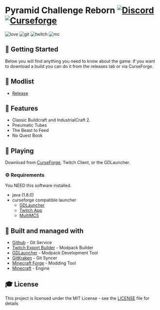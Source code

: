 # Pyramid Challenge Reborn [![Discord][discordImg]][discordLink] [![Curseforge][curseImg]][curseLink]

![love](https://forthebadge.com/images/badges/built-with-love.svg) ![git](https://forthebadge.com/images/badges/uses-git.svg) ![twitch](https://image.ibb.co/k860ep/madewithtwitch.png) ![mc](https://image.ibb.co/g2jWkU/mc.png)



## 🚀 Getting Started
Below you will find anything you need to know about the game. If you want to download a build you can do it from the releases tab or via CurseForge.
## 📇 Modlist

- [Release](https://minecraft.curseforge.com/projects/outlawed/relations/dependencies)

## 🎨 Features

  - Classic Buildcraft and IndustrialCraft 2.
  - Pneumatic Tubes
  - The Beast to Feed
  - No Quest Book
  
## 💾 Playing

Download from [CurseForge](https://minecraft.curseforge.com/projects/outlawed/relations/dependencies), Twitch Client, or the GDLauncher.

### ⚙️ Requirements
You NEED this software installed.
  - java (1.8.0)
  - curseforge compatible launcher
      - [GDLauncher](https://github.com/gorilla-devs/GDLauncher/releases)
      - [Twitch App](https://app.twitch.tv/)
      - [MultiMC5](https://multimc.org)

## 🚀 Built and managed with 

* [Github](http://www.github.com/) - Git Service
* [Twitch Export Builder](https://github.com/Gaz492/twitch-export-builder/) - Modpack Builder
* [GDLauncher](https://github.com/gorilla-devs/GDLauncher) - Modpack Development Tool
* [GitKraken](https://www.gitkraken.com/) - Git Syncer
* [Minecraft Forge](https://files.minecraftforge.net/) - Modding Tool
* [Minecraft](https://www.minecraft.net/) - Engine


## 🎓 License

This project is licensed under the MIT License - see the [LICENSE](LICENSE) file for details

[discordImg]: https://img.shields.io/discord/408412538003259412.svg?logo=discord&logoWidth=18&colorB=7289DA

[discordLink]: https://discord.gg/jVXQFNQ

[curseImg]: http://cf.way2muchnoise.eu/294580.svg

[curseLink]: https://minecraft.curseforge.com/projects/pyramid-challenge-reborn
